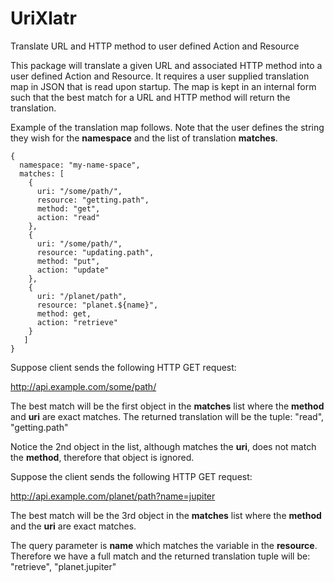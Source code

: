 # UriXlatr
Translate URL and HTTP method to user defined Action and Resource

This package will translate a given URL and associated HTTP method into a user defined Action and Resource. It requires a user supplied translation map in JSON that is read upon startup. The map is kept in an internal form such that the best match for a URL and HTTP method will return the translation.

Example of the translation map follows. Note that the user defines the string they wish for the **namespace** and the list of translation **matches**.

```
{
  namespace: "my-name-space",
  matches: [
    { 
      uri: "/some/path/",
      resource: "getting.path",
      method: "get",
      action: "read"
    },
    { 
      uri: "/some/path/",
      resource: "updating.path",
      method: "put",
      action: "update"
    },
    {
      uri: "/planet/path",
      resource: "planet.${name}",
      method: get,
      action: "retrieve"
    }
   ]
}
```

Suppose client sends the following HTTP GET request:

http://api.example.com/some/path/

The best match will be the first object in the **matches** list where the **method** and **uri** are exact matches.
The returned translation will be the tuple: "read", "getting.path"

Notice the 2nd object in the list, although matches the **uri**, does not match the **method**, therefore that object is ignored.

Suppose the client sends the following HTTP GET request:

http://api.example.com/planet/path?name=jupiter

The best match will be the 3rd object in the **matches** list where the **method** and the **uri** are exact matches. 

The query parameter is **name** which matches the variable in the **resource**. Therefore we have a full match and the returned translation tuple will be: "retrieve", "planet.jupiter"
